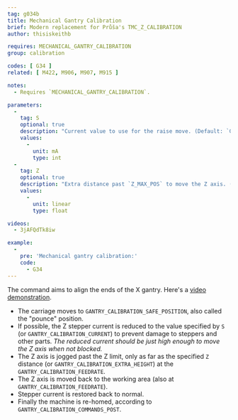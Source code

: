 ```yaml
---
tag: g034b
title: Mechanical Gantry Calibration
brief: Modern replacement for Průša's TMC_Z_CALIBRATION
author: thisiskeithb

requires: MECHANICAL_GANTRY_CALIBRATION
group: calibration

codes: [ G34 ]
related: [ M422, M906, M907, M915 ]

notes:
  - Requires `MECHANICAL_GANTRY_CALIBRATION`.

parameters:
  -
    tag: S
    optional: true
    description: "Current value to use for the raise move. (Default: `GANTRY_CALIBRATION_CURRENT`)"
    values:
      -
        unit: mA
        type: int
  -
    tag: Z
    optional: true
    description: "Extra distance past `Z_MAX_POS` to move the Z axis. (Default: `GANTRY_CALIBRATION_EXTRA_HEIGHT`)"
    values:
      -
        unit: linear
        type: float

videos:
  - 3jAFQdTk8iw

example:
  -
    pre: 'Mechanical gantry calibration:'
    code:
      - G34
---
```


The command aims to align the ends of the X gantry. Here's a [video demonstration](//www.youtube.com/watch?v=3jAFQdTk8iw&t=684s).

- The carriage moves to `GANTRY_CALIBRATION_SAFE_POSITION`, also called the "pounce" position.
- If possible, the Z stepper current is reduced to the value specified by `S` (or `GANTRY_CALIBRATION_CURRENT`) to prevent damage to steppers and other parts. *The reduced current should be just high enough to move the Z axis when not blocked.*
- The Z axis is jogged past the Z limit, only as far as the specified `Z` distance (or `GANTRY_CALIBRATION_EXTRA_HEIGHT`) at the `GANTRY_CALIBRATION_FEEDRATE`.
- The Z axis is moved back to the working area (also at `GANTRY_CALIBRATION_FEEDRATE`).
- Stepper current is restored back to normal.
- Finally the machine is re-homed, according to `GANTRY_CALIBRATION_COMMANDS_POST`.
